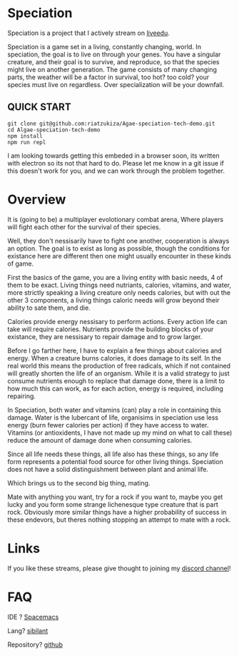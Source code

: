 # Speciation

Speciation is a project that I actively stream on [liveedu](https://www.liveedu.tv/foamy125/REdQq-speciation/).

Speciation is a game set in a living, constantly changing, world. In speciation, the goal is to live on through your genes. 
You have a singular creature, and their goal is to survive, and reproduce, so that the species might live on another generation.
The game consists of many changing parts, the weather will be a factor in survival, too hot? too cold? your species must live on regardless. Over specialization will be your downfall.


## QUICK START

```
git clone git@github.com:riatzukiza/Agae-speciation-tech-demo.git
cd Algae-speciation-tech-demo
npm install
npm run repl
```

I am looking towards getting this embeded in a browser soon, its written with electron so its not that hard to do.
Please let me know in a git issue if this doesn't work for you, and we can work through the problem together.

# Overview


It is (going to be) a multiplayer evolotionary combat arena, Where players will fight each other for the survival of their species.

Well, they don't nessisarily have to fight one another, cooperation is always an option. The goal is to exist as long as possible, though the conditions for existance here are different then one might usually encounter in these kinds of game.

First the basics of the game, you are a living entity with basic needs, 4 of them to be exact. Living things need nutriants, calories, vitamins, and water, more strictly speaking a living creature only needs calories, but with out the other 3 components, a living things caloric needs will grow beyond their ability to sate them, and die.

Calories provide energy nessisary to perform actions. Every action life can take will require calories. Nutrients provide the building blocks of your existance, they are nessisary to repair damage and to grow larger.

Before I go farther here, I have to explain a few things about calories and energy. When a creature burns calories, it does damage to its self. In the real world this means the production of free radicals, which if not contained will greatly shorten the life of an organism. While it is a valid strategy to just consume nutrients enough to replace that damage done, there is a limit to how much this can work, as for each action, energy is required, including repairing.

In Speciation, both water and vitamins (can) play a role in containing this damage. Water is the lubercant of life, organisims in speciation use less energy (burn fewer calories per action) if they have access to water. Vitamins (or antioxidents, I have not made up my mind on what to call these) reduce the amount of damage done when consuming calories.

Since all life needs these things, all life also has these things, so any life form represents a potential food source for other living things. Speciation does not have a solid distinguishment between plant and animal life.

Which brings us to the second big thing, mating.

Mate with anything you want, try for a rock if you want to, maybe you get lucky and you form some strange lichenesque type creature that is part rock. Obviously more similar things have a higher probability of success in these endevors, but theres nothing stopping an attempt to mate with a rock.

# Links

If you like these streams, please give thought to joining my [discord channel](https://discord.gg/G4fFay8)!

# FAQ
IDE ?    [Spacemacs](http://spacemacs.org/)

Lang?   [sibilant](https://sibilant.org/)

Repository? [github](https://github.com/riatzukiza/Speciation)
